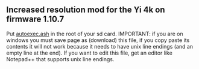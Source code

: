 ## Increased resolution mod for the Yi 4k on firmware 1.10.7

Put [autoexec.ash](https://github.com/irungentoo/Xiaomi_Yi_4k_Camera/raw/master/4k/ultra_increased_resolution/1.10.7/autoexec.ash) in the root of your sd card. IMPORTANT: if you are on windows you must save page as (download) this file, if you copy paste its contents it will not work because it needs to have unix line endings (and an empty line at the end). If you want to edit this file, get an editor like Notepad++ that supports unix line endings.

